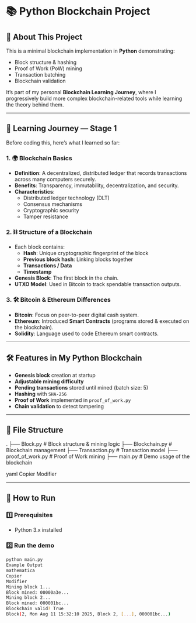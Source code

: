 # 📚 Python Blockchain Project

## 📌 About This Project
This is a minimal blockchain implementation in **Python** demonstrating:
- Block structure & hashing
- Proof of Work (PoW) mining
- Transaction batching
- Blockchain validation

It’s part of my personal **Blockchain Learning Journey**, where I progressively build more complex blockchain-related tools while learning the theory behind them.

---

## 📖 Learning Journey — Stage 1
Before coding this, here’s what I learned so far:

### 1. 🌍 Blockchain Basics
- **Definition**: A decentralized, distributed ledger that records transactions across many computers securely.
- **Benefits**: Transparency, immutability, decentralization, and security.
- **Characteristics**:
  - Distributed ledger technology (DLT)
  - Consensus mechanisms
  - Cryptographic security
  - Tamper resistance

### 2. ⛓ Structure of a Blockchain
- Each block contains:
  - **Hash**: Unique cryptographic fingerprint of the block
  - **Previous block hash**: Linking blocks together
  - **Transactions / Data**
  - **Timestamp**
- **Genesis Block**: The first block in the chain.
- **UTXO Model**: Used in Bitcoin to track spendable transaction outputs.

### 3. 🛠 Bitcoin & Ethereum Differences
- **Bitcoin**: Focus on peer-to-peer digital cash system.
- **Ethereum**: Introduced **Smart Contracts** (programs stored & executed on the blockchain).
- **Solidity**: Language used to code Ethereum smart contracts.

---

## 🛠 Features in My Python Blockchain
- **Genesis block** creation at startup
- **Adjustable mining difficulty**
- **Pending transactions** stored until mined (batch size: 5)
- **Hashing** with `SHA-256`
- **Proof of Work** implemented in `proof_of_work.py`
- **Chain validation** to detect tampering

---

## 📂 File Structure
.
├── Block.py # Block structure & mining logic
├── Blockchain.py # Blockchain management
├── Transaction.py # Transaction model
├── proof_of_work.py # Proof of Work mining
├── main.py # Demo usage of the blockchain

yaml
Copier
Modifier

---

## 🚀 How to Run

### 1️⃣ Prerequisites
- Python 3.x installed

### 2️⃣ Run the demo
```bash
python main.py
Example Output
mathematica
Copier
Modifier
Mining block 1...
Block mined: 00000a3e...
Mining block 2...
Block mined: 000001bc...
Blockchain valid? True
Block(2, Mon Aug 11 15:32:10 2025, Block 2, [...], 000001bc...)
